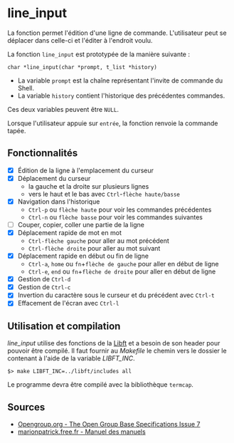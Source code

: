 # line_input

La fonction permet l'édition d'une ligne de commande. L'utilisateur peut se déplacer dans celle-ci et l'éditer à l'endroit voulu.

La fonction `line_input` est prototypée de la manière suivante :

	char *line_input(char *prompt, t_list *history)

- La variable `prompt` est la chaîne représentant l'invite de commande du Shell.
- La variable `history` contient l'historique des précédentes commandes.

Ces deux variables peuvent être `NULL`.

Lorsque l'utilisateur appuie sur `entrée`, la fonction renvoie la commande tapée.

## Fonctionnalités

- [x] Édition de la ligne à l'emplacement du curseur
- [x] Déplacement du curseur
	- la gauche et la droite sur plusieurs lignes
	- vers le haut et le bas avec `Ctrl`-`flèche haute/basse` 
- [x] Navigation dans l'historique
	+ `Ctrl-p` ou `flèche haute` pour voir les commandes précédentes
	+ `Ctrl-n` ou `flèche basse` pour voir les commandes suivantes
- [ ] Couper, copier, coller une partie de la ligne
- [x] Déplacement rapide de mot en mot
	+ `Ctrl-flèche gauche` pour aller au mot précédent
	+ `Ctrl-flèche droite` pour aller au mot suivant
- [x] Déplacement rapide en début ou fin de ligne
	+ `Ctrl-a`, `home` ou `fn`+`flèche de gauche` pour aller en début de ligne
	+ `Ctrl-e`, `end` ou `fn`+`flèche de droite` pour aller en début de ligne
- [x] Gestion de `Ctrl-d`
- [x] Gestion de `Ctrl-c`
- [x] Invertion du caractère sous le curseur et du précédent avec `Ctrl-t`
- [x] Effacement de l'écran avec `Ctrl-l`

## Utilisation et compilation

*line_input* utilise des fonctions de la [Libft][] et a besoin de son header pour pouvoir être compilé. Il faut fournir au _Makefile_ le chemin vers le dossier le contenant à l'aide de la variable *LIBFT_INC*.

	$> make LIBFT_INC=../libft/includes all

Le programme devra être compilé avec la bibliothèque `termcap`.

## **Sources**

- [Opengroup.org - The Open Group Base Specifications Issue 7](http://pubs.opengroup.org/onlinepubs/9699919799/utilities/contents.html)
- [marionpatrick.free.fr - Manuel des manuels](http://marionpatrick.free.fr/man_html/html/index.html)

[Libft]: https://github.com/aguerin42/libft.git
